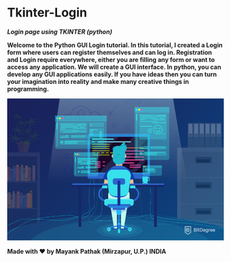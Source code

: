 # Tkinter-Login

***Login page using TKINTER (python)***

**Welcome to the Python GUI Login tutorial. In this tutorial, I created a Login form where users can register themselves and can log in. Registration and Login require everywhere, either you are filling any form or want to access any application. 
We will create a GUI interface. In python, you can develop any GUI applications easily. If you have ideas then you can turn your imagination into reality and make many creative things in programming.**

 <img class="center" height="330" width="540" src="logo.jpg">


**Made with ❤ by Mayank Pathak (Mirzapur, U.P.) INDIA**
